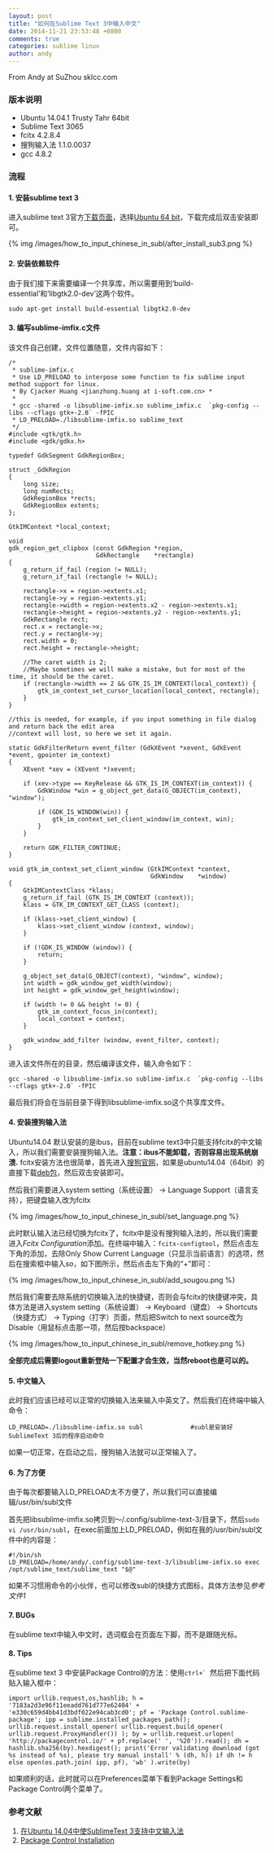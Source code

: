```yaml
---
layout: post
title: "如何在Sublime Text 3中输入中文"
date: 2014-11-21 23:53:48 +0800
comments: true
categories: sublime linux
author: andy
---
```


From Andy at SuZhou sklcc.com


### 版本说明

 - Ubuntu 14.04.1 Trusty Tahr 64bit
 - Sublime Text 3065
 - fcitx 4.2.8.4
 - 搜狗输入法 1.1.0.0037
 - gcc 4.8.2

### 流程

#### 1. 安装sublime text 3

进入sublime text 3官方[下载页面](http://www.sublimetext.com/3)，选择[Ubuntu 64 bit](http://c758482.r82.cf2.rackcdn.com/sublime-text_build-3065_amd64.deb)，下载完成后双击安装即可。

<!--more-->

{% img /images/how_to_input_chinese_in_subl/after_install_sub3.png %} 

#### 2. 安装依赖软件

由于我们接下来需要编译一个共享库，所以需要用到‘build-essential’和‘libgtk2.0-dev’这两个软件。

`sudo apt-get install build-essential libgtk2.0-dev`

#### 3. 编写sublime-imfix.c文件

该文件自己创建，文件位置随意，文件内容如下：

```
/*
 * sublime-imfix.c
 * Use LD_PRELOAD to interpose some function to fix sublime input method support for linux.
 * By Cjacker Huang <jianzhong.huang at i-soft.com.cn> *
 *
 * gcc -shared -o libsublime-imfix.so sublime_imfix.c  `pkg-config --libs --cflags gtk+-2.0` -fPIC
 * LD_PRELOAD=./libsublime-imfix.so sublime_text
 */
#include <gtk/gtk.h>
#include <gdk/gdkx.h>

typedef GdkSegment GdkRegionBox;

struct _GdkRegion
{
    long size;
    long numRects;
    GdkRegionBox *rects;
    GdkRegionBox extents;
};

GtkIMContext *local_context;

void
gdk_region_get_clipbox (const GdkRegion *region,
                        GdkRectangle    *rectangle)
{
    g_return_if_fail (region != NULL);
    g_return_if_fail (rectangle != NULL);

    rectangle->x = region->extents.x1;
    rectangle->y = region->extents.y1;
    rectangle->width = region->extents.x2 - region->extents.x1;
    rectangle->height = region->extents.y2 - region->extents.y1;
    GdkRectangle rect;
    rect.x = rectangle->x;
    rect.y = rectangle->y;
    rect.width = 0;
    rect.height = rectangle->height;

    //The caret width is 2;
    //Maybe sometimes we will make a mistake, but for most of the time, it should be the caret.
    if (rectangle->width == 2 && GTK_IS_IM_CONTEXT(local_context)) {
        gtk_im_context_set_cursor_location(local_context, rectangle);
    }
}

//this is needed, for example, if you input something in file dialog and return back the edit area
//context will lost, so here we set it again.

static GdkFilterReturn event_filter (GdkXEvent *xevent, GdkEvent *event, gpointer im_context)
{
    XEvent *xev = (XEvent *)xevent;

    if (xev->type == KeyRelease && GTK_IS_IM_CONTEXT(im_context)) {
        GdkWindow *win = g_object_get_data(G_OBJECT(im_context), "window");

        if (GDK_IS_WINDOW(win)) {
            gtk_im_context_set_client_window(im_context, win);
        }
    }

    return GDK_FILTER_CONTINUE;
}

void gtk_im_context_set_client_window (GtkIMContext *context,
                                       GdkWindow    *window)
{
    GtkIMContextClass *klass;
    g_return_if_fail (GTK_IS_IM_CONTEXT (context));
    klass = GTK_IM_CONTEXT_GET_CLASS (context);

    if (klass->set_client_window) {
        klass->set_client_window (context, window);
    }

    if (!GDK_IS_WINDOW (window)) {
        return;
    }

    g_object_set_data(G_OBJECT(context), "window", window);
    int width = gdk_window_get_width(window);
    int height = gdk_window_get_height(window);

    if (width != 0 && height != 0) {
        gtk_im_context_focus_in(context);
        local_context = context;
    }

    gdk_window_add_filter (window, event_filter, context);
}

```

进入该文件所在的目录，然后编译该文件，输入命令如下：

```
gcc -shared -o libsublime-imfix.so sublime-imfix.c  `pkg-config --libs --cflags gtk+-2.0` -fPIC
```

最后我们将会在当前目录下得到libsublime-imfix.so这个共享库文件。

#### 4. 安装搜狗输入法

Ubuntu14.04 默认安装的是ibus，目前在sublime text3中只能支持fcitx的中文输入，所以我们需要安装搜狗输入法。**注意：ibus不能卸载，否则容易出现系统崩溃.** fcitx安装方法也很简单，首先进入[搜狗官网](http://pinyin.sogou.com/linux/)，如果是ubuntu14.04（64bit）的直接下载[deb包](http://pinyin.sogou.com/linux/download.php?f=linux&bit=64)，然后双击安装即可。

然后我们需要进入system setting（系统设置） -> Language Support（语言支持），把键盘输入改为fcitx

{% img /images/how_to_input_chinese_in_subl/set_language.png %}

此时默认输入法已经切换为fcitx了，fcitx中是没有搜狗输入法的，所以我们需要进入*Fcitx Configuration*添加。在终端中输入：`fcitx-configtool`，然后点击左下角的添加，去除Only Show Current Language（只显示当前语言）的选项，然后在搜索框中输入*so*，如下图所示，然后点击左下角的“+”即可：

{% img /images/how_to_input_chinese_in_subl/add_sougou.png %}

然后我们需要去除系统的切换输入法的快捷键，否则会与fcitx的快捷键冲突，具体方法是进入system setting（系统设置） -> Keyboard（键盘） -> Shortcuts（快捷方式） -> Typing（打字）页面，然后把Switch to next source改为Disable（用鼠标点击那一项，然后按backspace）

{% img /images/how_to_input_chinese_in_subl/remove_hotkey.png %}

**全部完成后需要logout重新登陆一下配置才会生效，当然reboot也是可以的。**

#### 5. 中文输入

此时我们应该已经可以正常的切换输入法来输入中英文了。然后我们在终端中输入命令：

`LD_PRELOAD=./libsublime-imfix.so subl             #subl是安装好SublimeText 3后的程序启动命令`

如果一切正常，在启动之后，搜狗输入法就可以正常输入了。

#### 6. 为了方便

由于每次都要输入LD_PRELOAD太不方便了，所以我们可以直接编辑/usr/bin/subl文件

首先把libsublime-imfix.so拷贝到～/.config/sublime-text-3/目录下，然后`sudo vi /usr/bin/subl`，在exec前面加上LD_PRELOAD，例如在我的/usr/bin/subl文件中的内容是：

```
#!/bin/sh
LD_PRELOAD=/home/andy/.config/sublime-text-3/libsublime-imfix.so exec  /opt/sublime_text/sublime_text "$@"
```

如果不习惯用命令的小伙伴，也可以修改subl的快捷方式图标，具体方法参见*参考文件1*

#### 7. BUGs

在sublime text中输入中文时，选词框会在页面左下脚，而不是跟随光标。

#### 8. Tips

在sublime text 3 中安装Package Control的方法：使用```ctrl+` ```然后把下面代码贴入输入框中：

```
import urllib.request,os,hashlib; h = '7183a2d3e96f11eeadd761d777e62404' + 'e330c659d4bb41d3bdf022e94cab3cd0'; pf = 'Package Control.sublime-package'; ipp = sublime.installed_packages_path(); urllib.request.install_opener( urllib.request.build_opener( urllib.request.ProxyHandler()) ); by = urllib.request.urlopen( 'http://packagecontrol.io/' + pf.replace(' ', '%20')).read(); dh = hashlib.sha256(by).hexdigest(); print('Error validating download (got %s instead of %s), please try manual install' % (dh, h)) if dh != h else open(os.path.join( ipp, pf), 'wb' ).write(by) 
```

如果顺利的话，此时就可以在Preferences菜单下看到Package Settings和Package Control两个菜单了。 

### 参考文献

1. [在Ubuntu 14.04中使SublimeText 3支持中文输入法](http://blog.csdn.net/cywosp/article/details/32350899)
2. [Package Control Installation](https://sublime.wbond.net/installation#st3)

